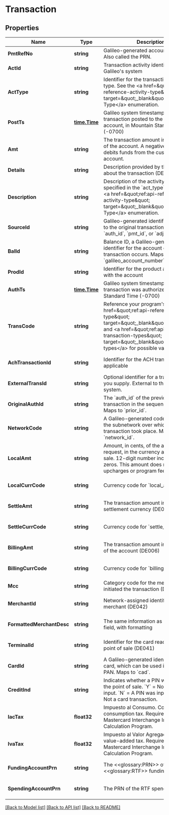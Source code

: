 # Transaction

## Properties
Name | Type | Description | Notes
------------ | ------------- | ------------- | -------------
**PmtRefNo** | **string** | Galileo-generated account number. Also called the PRN. | [default to null]
**ActId** | **string** | Transaction activity identifier used in Galileo&#x27;s system | [default to null]
**ActType** | **string** | Identifier for the transaction activity type. See the &lt;a href&#x3D;\&quot;ref:api-reference-activity-type\&quot; target&#x3D;\&quot;_blank\&quot;&gt;Activity Type&lt;/a&gt; enumeration. | [default to null]
**PostTs** | [**time.Time**](time.Time.md) | Galileo system timestamp when the transaction posted to the customer account, in Mountain Standard Time (-0700) | [default to null]
**Amt** | **string** | The transaction amount in the currency of the account. A negative amount debits funds from the customer account. | [default to null]
**Details** | **string** | Description provided by the merchant about the transaction (DE043) | [default to null]
**Description** | **string** | Description of the activity type specified in the &#x60;act_type&#x60; field. See the &lt;a href&#x3D;\&quot;ref:api-reference-activity-type\&quot; target&#x3D;\&quot;_blank\&quot;&gt;Activity Type&lt;/a&gt; enumeration. | [default to null]
**SourceId** | **string** | Galileo-generated identifier that maps to the original transaction, such as &#x60;auth_id&#x60;, &#x60;pmt_id&#x60;, or &#x60;adj_id&#x60; | [default to null]
**BalId** | **string** | Balance ID, a Galileo-generated identifier for the account on which the transaction occurs. Maps to &#x60;galileo_account_number&#x60;. | [default to null]
**ProdId** | **string** | Identifier for the product associated with the account | [default to null]
**AuthTs** | [**time.Time**](time.Time.md) | Galileo system timestamp when the transaction was authorized, in Mountain Standard Time (-0700) | [default to null]
**TransCode** | **string** | Reference your program&#x27;s &lt;a href&#x3D;\&quot;ref:api-reference-activity-type\&quot; target&#x3D;\&quot;_blank\&quot;&gt;activity&lt;/a&gt; and &lt;a href&#x3D;\&quot;ref:api-reference-transaction-types\&quot; target&#x3D;\&quot;_blank\&quot;&gt;transaction types&lt;/a&gt; for possible values. | [default to null]
**AchTransactionId** | **string** | Identifier for the ACH transaction, if applicable | [optional] [default to null]
**ExternalTransId** | **string** | Optional identifier for a transaction that you supply. External to the Galileo system. | [optional] [default to null]
**OriginalAuthId** | **string** | The &#x60;auth_id&#x60; of the previous transaction in the sequence, if any. Maps to &#x60;prior_id&#x60;. | [optional] [default to null]
**NetworkCode** | **string** | A Galileo-generated code to identify the subnetwork over which the transaction took place. Maps to &#x60;network_id&#x60;. | [optional] [default to null]
**LocalAmt** | **string** | Amount, in cents, of the authorization request, in the currency at the point of sale. 12-digit number including leading zeros. This amount does not include upcharges or program fees. (DE004) | [optional] [default to null]
**LocalCurrCode** | **string** | Currency code for &#x60;local_amt&#x60; (DE049) | [optional] [default to null]
**SettleAmt** | **string** | The transaction amount in the settlement currency (DE005) | [optional] [default to null]
**SettleCurrCode** | **string** | Currency code for &#x60;settle_amt&#x60; (DE050) | [optional] [default to null]
**BillingAmt** | **string** | The transaction amount in the currency of the account (DE006)  | [optional] [default to null]
**BillingCurrCode** | **string** | Currency code for &#x60;billing_amt&#x60; (DE051) | [optional] [default to null]
**Mcc** | **string** | Category code for the merchant that initiated the transaction (DE018) | [default to null]
**MerchantId** | **string** | Network-assigned identifier for a merchant (DE042) | [optional] [default to null]
**FormattedMerchantDesc** | **string** | The same information as in the &#x60;details&#x60; field, with formatting | [optional] [default to null]
**TerminalId** | **string** | Identifier for the card reader at the point of sale (DE041) | [optional] [default to null]
**CardId** | **string** | A Galileo-generated identifier for a card, which can be used instead of the PAN. Maps to &#x60;cad&#x60;. | [optional] [default to null]
**CreditInd** | **string** | Indicates whether a PIN was input at the point of sale. &#x60;Y&#x60; &#x3D; No PIN was input. &#x60;N&#x60; &#x3D; A PIN was input. &#x60;None&#x60; &#x3D; Not a card transaction. | [optional] [default to null]
**IacTax** | **float32** | Impuesto al Consumo. Colombian consumption tax. Required for the Mastercard Interchange Intracountry Calculation Program. | [optional] [default to null]
**IvaTax** | **float32** | Impuesto al Valor Agregado. Colombian value-added tax. Required for the Mastercard Interchange Intracountry Calculation Program. | [optional] [default to null]
**FundingAccountPrn** | **string** | The &lt;&lt;glossary:PRN&gt;&gt; of the &lt;&lt;glossary:RTF&gt;&gt; funding account | [optional] [default to null]
**SpendingAccountPrn** | **string** | The PRN of the RTF spending account | [optional] [default to null]

[[Back to Model list]](../README.md#documentation-for-models) [[Back to API list]](../README.md#documentation-for-api-endpoints) [[Back to README]](../README.md)

